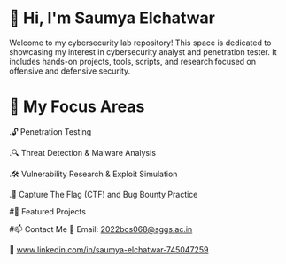 # 👋 Hi, I'm Saumya Elchatwar
Welcome to my cybersecurity lab repository! This space is dedicated to showcasing my interest in  cybersecurity analyst and  penetration tester. It includes hands-on projects, tools, scripts, and research focused on offensive and defensive security.
# 🧰 My Focus Areas
.🔓 Penetration Testing   

.🔍 Threat Detection & Malware Analysis

.🛠 Vulnerability Research & Exploit Simulation

.🎯 Capture The Flag (CTF) and Bug Bounty Practice

#🚀 Featured Projects

#📫 Contact Me
 📧 Email: 2022bcs068@sggs.ac.in
 
 🔗 www.linkedin.com/in/saumya-elchatwar-745047259
